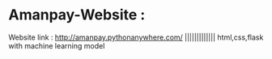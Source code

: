 # Amanpay-Website :
Website link : http://amanpay.pythonanywhere.com/    |||||||||||||
html,css,flask with machine learning model
